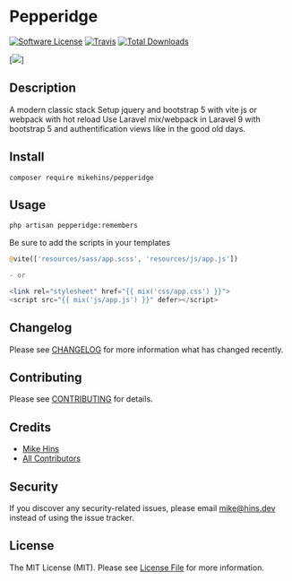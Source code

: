 # Pepperidge

[![Software License](https://img.shields.io/badge/license-MIT-brightgreen.svg?style=flat-square)](LICENSE.md)
[![Travis](https://img.shields.io/travis/mikehins/Pepperidge.svg?style=flat-square)]()
[![Total Downloads](https://img.shields.io/packagist/dt/mikehins/Pepperidge.svg?style=flat-square)](https://packagist.org/packages/mikehins/Pepperidge)

[![](https://i.imgflip.com/6tmdsq.jpg)]

## Description
A modern classic stack
Setup jquery and bootstrap 5 with vite js or webpack with hot reload
Use Laravel mix/webpack in Laravel 9 with bootstrap 5 and authentification views like in the good old days.

## Install

`composer require mikehins/pepperidge`

## Usage

```bash
php artisan pepperidge:remembers
```

Be sure to add the scripts in your templates
```php
@vite(['resources/sass/app.scss', 'resources/js/app.js'])

- or

<link rel="stylesheet" href="{{ mix('css/app.css') }}">
<script src="{{ mix('js/app.js') }}" defer></script>
```

## Changelog

Please see [CHANGELOG](CHANGELOG.md) for more information what has changed recently.

## Contributing

Please see [CONTRIBUTING](CONTRIBUTING.md) for details.

## Credits

- [Mike Hins](https://github.com/mikehins)
- [All Contributors](https://github.com/mikehins/Pepperidge/contributors)

## Security

If you discover any security-related issues, please email mike@hins.dev instead of using the issue tracker.

## License

The MIT License (MIT). Please see [License File](/LICENSE.md) for more information.
